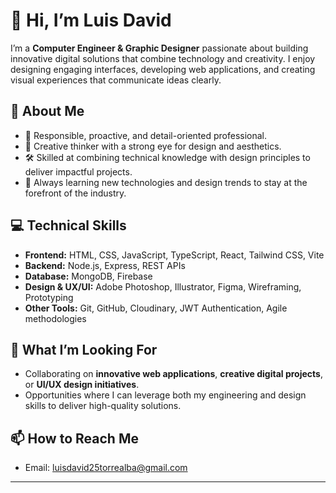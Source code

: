 # 👋 Hi, I’m Luis David

I’m a **Computer Engineer & Graphic Designer** passionate about building innovative digital solutions that combine technology and creativity. I enjoy designing engaging interfaces, developing web applications, and creating visual experiences that communicate ideas clearly.

## 🌟 About Me
- 💼 Responsible, proactive, and detail-oriented professional.  
- 🎨 Creative thinker with a strong eye for design and aesthetics.  
- 🛠 Skilled at combining technical knowledge with design principles to deliver impactful projects.  
- 🌱 Always learning new technologies and design trends to stay at the forefront of the industry.  

## 💻 Technical Skills
- **Frontend:** HTML, CSS, JavaScript, TypeScript, React, Tailwind CSS, Vite  
- **Backend:** Node.js, Express, REST APIs  
- **Database:** MongoDB, Firebase  
- **Design & UX/UI:** Adobe Photoshop, Illustrator, Figma, Wireframing, Prototyping  
- **Other Tools:** Git, GitHub, Cloudinary, JWT Authentication, Agile methodologies  

## 🔗 What I’m Looking For
- Collaborating on **innovative web applications**, **creative digital projects**, or **UI/UX design initiatives**.  
- Opportunities where I can leverage both my engineering and design skills to deliver high-quality solutions.  

## 📫 How to Reach Me
- Email: [luisdavid25torrealba@gmail.com](mailto:your.email@example.com)  

---
